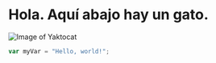 # Hola. Aquí abajo hay un gato.

![Image of Yaktocat](https://octodex.github.com/images/yaktocat.png)

``` javascript
var myVar = "Hello, world!";
```
